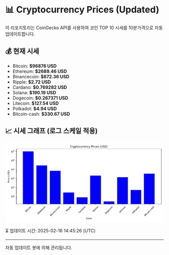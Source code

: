
# 📊 Cryptocurrency Prices (Updated)

이 리포지토리는 CoinGecko API를 사용하여 코인 TOP 10 시세를 10분가격으로 자동 업데이트합니다.

## 💰 현재 시세
- Bitcoin: **$96876 USD**
- Ethereum: **$2689.46 USD**
- Binancecoin: **$672.36 USD**
- Ripple: **$2.72 USD**
- Cardano: **$0.769282 USD**
- Solana: **$190.19 USD**
- Dogecoin: **$0.267371 USD**
- Litecoin: **$127.54 USD**
- Polkadot: **$4.94 USD**
- Bitcoin-cash: **$330.67 USD**

## 📈 시세 그래프 (로그 스케일 적용)
![Crypto Prices](crypto_prices.png)

⏳ 업데이트 시간: 2025-02-16 14:45:26 (UTC)

---
자동 업데이트 봇에 의해 관리됩니다.
